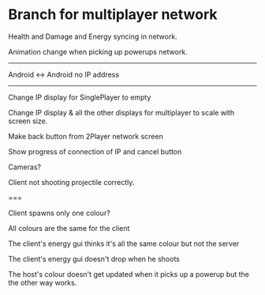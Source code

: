 Branch for multiplayer network
===

Health and Damage and Energy syncing in network. 

Animation change when picking up powerups network.

---

Android <-> Android no IP address

---

Change IP display for SinglePlayer to empty

Change IP display & all the other displays for multiplayer to scale with screen size.


Make back button from 2Player network screen

Show progress of connection of IP and cancel button

Cameras?

Client not shooting projectile correctly.

===

Client spawns only one colour?

All colours are the same for the client

The client's energy gui thinks it's all the same colour but not the server

The client's energy gui doesn't drop when he shoots

The host's colour doesn't get updated when it picks up a powerup but the the other way works.
